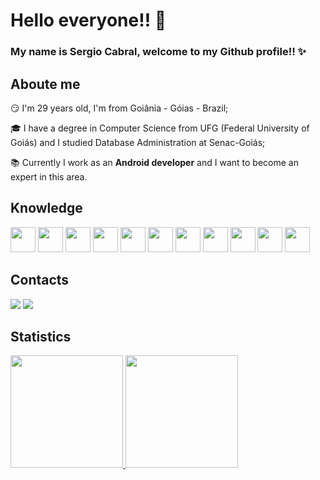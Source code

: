 # Hello everyone!! 👋
### My name is Sergio Cabral, welcome to my Github profile!! ✨

## Aboute me

😏 I'm 29 years old, I'm from Goiânia - Góias - Brazil;

🎓 I have a degree in Computer Science from UFG (Federal University of Goiás) and I studied Database Administration at Senac-Goiás;

📚 Currently I work as an **Android developer**  and I want to become an expert in this area.

## Knowledge

<img src="https://cdn.jsdelivr.net/gh/devicons/devicon/icons/kotlin/kotlin-original.svg" width="40" height="40"/> <img src="https://cdn.jsdelivr.net/gh/devicons/devicon/icons/java/java-original.svg" width="40" height="40"/> <img src="https://cdn.jsdelivr.net/gh/devicons/devicon/icons/linux/linux-original.svg" width="40" height="40"/> <img src="https://cdn.jsdelivr.net/gh/devicons/devicon/icons/android/android-plain.svg" width="40" height="40"/> <img src="https://cdn.jsdelivr.net/gh/devicons/devicon/icons/git/git-original.svg" width="40" height="40"/> <img src="https://cdn.jsdelivr.net/gh/devicons/devicon/icons/github/github-original.svg" width="40" height="40"/> <img src="https://cdn.jsdelivr.net/gh/devicons/devicon/icons/python/python-original.svg" width="40" height="40"/> <img src="https://cdn.jsdelivr.net/gh/devicons/devicon/icons/mysql/mysql-original.svg" width="40" height="40"/> <img src="https://cdn.jsdelivr.net/gh/devicons/devicon/icons/postgresql/postgresql-original.svg" width="40" height="40"/> <img src="https://cdn.jsdelivr.net/gh/devicons/devicon/icons/html5/html5-original.svg" width="40" height="40"/> <img src="https://cdn.jsdelivr.net/gh/devicons/devicon/icons/javascript/javascript-plain.svg" width="40" height="40"/>

## Contacts

<div>
  <a href="https://www.linkedin.com/in/scastrocabral" target="_blank"><img src="https://img.shields.io/badge/-LinkedIn-%230077B5?style=for-the-badge&logo=linkedin&logoColor=white" target="_blank"></a>
<a href="https://instagram.com/scastrocabral" target="_blank"><img src="https://img.shields.io/badge/-Instagram-%23E4405F?style=for-the-badge&logo=instagram&logoColor=white" target="_blank"></a>
</div>

## Statistics

<div>
<a href="https://github.com/srcabral">
<img height="180em" src="https://github-readme-stats.vercel.app/api/top-langs/?username=srcabral&layout=compact&langs_count=7&theme=blue-green"/>
<img height="180em" src="https://github-readme-stats.vercel.app/api?username=srcabral&show_icons=true&theme=blue-green&include_all_commits=true&count_private=true"/>
</div>



<!--<img src="" width="40" height="40"/>-->

<!--
**srcabral/srcabral** is a ✨ _special_ ✨ repository because its `README.md` (this file) appears on your GitHub profile.

Here are some ideas to get you started:

- 🔭 I’m currently working on ...
- 🌱 I’m currently learning ...
- 👯 I’m looking to collaborate on ...
- 🤔 I’m looking for help with ...
- 💬 Ask me about ...
- 📫 How to reach me: ...
- 😄 Pronouns: ...
- ⚡ Fun fact: ...
-->
